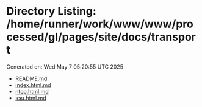 # Directory Listing: /home/runner/work/www/www/processed/gl/pages/site/docs/transport
Generated on: Wed May  7 05:20:55 UTC 2025

- [README.md](README.md)
- [index.html.md](index.html.md)
- [ntcp.html.md](ntcp.html.md)
- [ssu.html.md](ssu.html.md)
